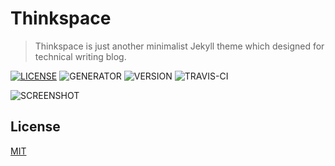 # Thinkspace

> Thinkspace is just another minimalist Jekyll theme which designed for technical writing blog.

[![LICENSE](https://img.shields.io/badge/license-MIT-blue.svg)](LICENSE) ![GENERATOR](https://img.shields.io/badge/made_with-jekyll-blue.svg) ![VERSION](https://img.shields.io/badge/current_version-2.5-green.svg) ![TRAVIS-CI](https://travis-ci.org/heiswayi/thinkspace.svg?branch=master)

![SCREENSHOT](https://i.imgur.com/1YS078k.png)

## License

[MIT](LICENSE.md)
